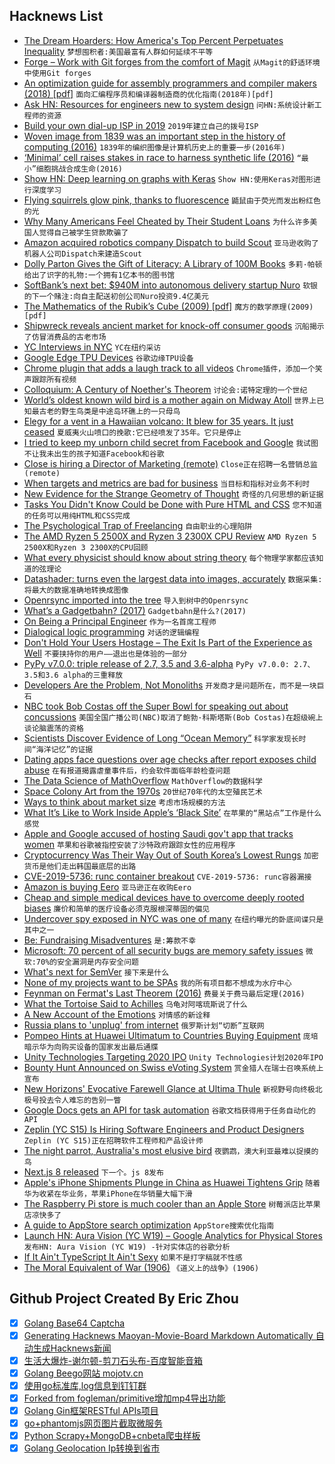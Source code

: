 ## Hacknews List


- [The Dream Hoarders: How America&#39;s Top Percent Perpetuates Inequality](https://bostonreview.net/class-inequality-education-opportunity/richard-v-reeves-dream-hoarders-how-americas-top-20-percent)  `梦想囤积者:美国最富有人群如何延续不平等`
- [Forge – Work with Git forges from the comfort of Magit](https://github.com/magit/forge/)  `从Magit的舒适环境中使用Git forges`
- [An optimization guide for assembly programmers and compiler makers (2018) [pdf]](https://www.agner.org/optimize/microarchitecture.pdf)  `面向汇编程序员和编译器制造商的优化指南(2018年)[pdf]`
- [Ask HN: Resources for engineers new to system design](item?id=19133097)  `问HN:系统设计新工程师的资源`
- [Build your own dial-up ISP in 2019](https://dogemicrosystems.ca/wiki/Build_you_own_dial_up_ISP_in_2019)  `2019年建立自己的拨号ISP`
- [Woven image from 1839 was an important step in the history of computing (2016)](http://www.historyofinformation.com/detail.php?entryid=2245)  `1839年的编织图像是计算机历史上的重要一步(2016年)`
- [‘Minimal’ cell raises stakes in race to harness synthetic life (2016)](https://www.nature.com/news/minimal-cell-raises-stakes-in-race-to-harness-synthetic-life-1.19633)  `“最小”细胞挑战合成生命(2016)`
- [Show HN: Deep learning on graphs with Keras](https://github.com/danielegrattarola/spektral)  `Show HN:使用Keras对图形进行深度学习`
- [Flying squirrels glow pink, thanks to fluorescence](https://www.nationalgeographic.com/animals/2019/01/flying-squirrels-fluorescent-secretly-glow-pink/)  `鼯鼠由于荧光而发出粉红色的光`
- [Why Many Americans Feel Cheated by Their Student Loans](https://www.buzzfeednews.com/article/annehelenpetersen/student-debt-college-public-service-loan-forgiveness)  `为什么许多美国人觉得自己被学生贷款欺骗了`
- [Amazon acquired robotics company Dispatch to build Scout](https://techcrunch.com/2019/02/07/meet-the-tiny-startup-that-helped-build-amazons-scout-robot/)  `亚马逊收购了机器人公司Dispatch来建造Scout`
- [Dolly Parton Gives the Gift of Literacy: A Library of 100M Books](https://www.npr.org/sections/ed/2018/03/01/589912466/dolly-parton-gives-the-gift-of-literacy-a-library-of-100-million-books)  `多莉·帕顿给出了识字的礼物:一个拥有1亿本书的图书馆`
- [SoftBank’s next bet: $940M into autonomous delivery startup Nuro](https://techcrunch.com/2019/02/11/softbanks-next-bet-940m-into-autonomous-delivery-startup-nuro/)  `软银的下一个赌注:向自主配送初创公司Nuro投资9.4亿美元`
- [The Mathematics of the Rubik’s Cube (2009) [pdf]](https://web.mit.edu/sp.268/www/rubik.pdf)  `魔方的数学原理(2009)[pdf]`
- [Shipwreck reveals ancient market for knock-off consumer goods](https://arstechnica.com/science/2019/02/shipwreck-reveals-ancient-market-for-knock-off-consumer-goods/)  `沉船揭示了仿冒消费品的古老市场`
- [YC Interviews in NYC](https://blog.ycombinator.com/yc-interviews-in-nyc/)  `YC在纽约采访`
- [Google Edge TPU Devices](https://aiyprojects.withgoogle.com/edge-tpu)  `谷歌边缘TPU设备`
- [Chrome plugin that adds a laugh track to all videos](https://labs.earthpeople.se/2019/02/make-all-videos-fun-to-watch/)  `Chrome插件，添加一个笑声跟踪所有视频`
- [Colloquium: A Century of Noether&#39;s Theorem](https://arxiv.org/abs/1902.01989)  `讨论会:诺特定理的一个世纪`
- [World’s oldest known wild bird is a mother again on Midway Atoll](https://www.staradvertiser.com/2019/02/11/hawaii-news/worlds-oldest-known-wild-bird-is-a-mother-again-on-midway-atoll-2/)  `世界上已知最古老的野生鸟类是中途岛环礁上的一只母鸟`
- [Elegy for a vent in a Hawaiian volcano: It blew for 35 years. It just ceased](https://www.washingtonpost.com/outlook/a-prolific-vent-in-a-hawaii-volcano-blew-for-35-years-it-has-just-stopped/2019/02/08/d4e7e6be-2aec-11e9-b011-d8500644dc98_story.html)  `夏威夷火山喷口的挽歌:它已经喷发了35年。它只是停止`
- [I tried to keep my unborn child secret from Facebook and Google](https://www.wired.co.uk/article/the-internet-hates-secrets)  `我试图不让我未出生的孩子知道Facebook和谷歌`
- [Close is hiring a Director of Marketing (remote)](https://jobs.lever.co/close.io/26a9072c-4ede-42b5-b2a6-43ac6742ccde?lever-origin=applied&amp;lever-source%5B%5D=HN)  `Close正在招聘一名营销总监(remote)`
- [When targets and metrics are bad for business](https://thehustle.co/Goodharts-Law)  `当目标和指标对业务不利时`
- [New Evidence for the Strange Geometry of Thought](http://nautil.us/blog/new-evidence-for-the-geometry-of-thought)  `奇怪的几何思想的新证据`
- [Tasks You Didn&#39;t Know Could be Done with Pure HTML and CSS](https://www.256kilobytes.com/content/show/4399/get-these-dependencies-off-my-lawn-5-tasks-you-didnt-know-could-be-done-with-pure-html-and-css)  `您不知道的任务可以用纯HTML和CSS完成`
- [The Psychological Trap of Freelancing](https://www.thecut.com/2019/02/why-freelancing-creates-anxiety-about-money.html)  `自由职业的心理陷阱`
- [The AMD Ryzen 5 2500X and Ryzen 3 2300X CPU Review](https://www.anandtech.com/show/13945/the-amd-ryzen-5-2500x-and-ryzen-3-2300x-cpu-review)  `AMD Ryzen 5 2500X和Ryzen 3 2300X的CPU回顾`
- [What every physicist should know about string theory](https://physicstoday.scitation.org/doi/10.1063/PT.3.2980?journalCode=pto)  `每个物理学家都应该知道的弦理论`
- [Datashader: turns even the largest data into images, accurately](http://datashader.org/)  `数据采集:将最大的数据准确地转换成图像`
- [Openrsync imported into the tree](https://undeadly.org/cgi?action=article;sid=20190211081518)  `导入到树中的Openrsync`
- [What’s a Gadgetbahn? (2017)](http://www.cat-bus.com/2017/12/gadgetbahn/)  `Gadgetbahn是什么?(2017)`
- [On Being a Principal Engineer](https://blog.dbsmasher.com/2019/01/28/on-being-a-principal-engineer.html)  `作为一名首席工程师`
- [Dialogical logic programming](http://boxbase.org/entries/2019/feb/11/dialogical-logic-programming/)  `对话的逻辑编程`
- [Don&#39;t Hold Your Users Hostage – The Exit Is Part of the Experience as Well](https://chagency.co.uk/blog/increasing-user-retention/dont-take-your-customers-hostages-facilitate-their-exit/)  `不要挟持你的用户——退出也是体验的一部分`
- [PyPy v7.0.0: triple release of 2.7, 3.5 and 3.6-alpha](https://morepypy.blogspot.com/2019/02/pypy-v700-triple-release-of-27-35-and.html)  `PyPy v7.0.0: 2.7、3.5和3.6 alpha的三重释放`
- [Developers Are the Problem, Not Monoliths](https://codeboje.de/developers-problem-not-monoliths/)  `开发商才是问题所在，而不是一块巨石`
- [NBC took Bob Costas off the Super Bowl for speaking out about concussions](http://www.espn.com/espn/otl/story/_/id/25914913/inside-story-how-legendary-nfl-broadcaster-bob-costas-ended-excised-football-nbc-espn)  `美国全国广播公司(NBC)取消了鲍勃·科斯塔斯(Bob Costas)在超级碗上谈论脑震荡的资格`
- [Scientists Discover Evidence of Long “Ocean Memory”](https://eos.org/articles/scientists-discover-evidence-of-long-ocean-memory)  `科学家发现长时间“海洋记忆”的证据`
- [Dating apps face questions over age checks after report exposes child abuse](https://techcrunch.com/2019/02/11/dating-apps-face-questions-over-age-checks-after-report-exposes-child-abuse/)  `在有报道揭露虐童事件后，约会软件面临年龄检查问题`
- [The Data Science of MathOverflow](https://blog.wolfram.com/2019/02/01/the-data-science-of-mathoverflow/)  `MathOverflow的数据科学`
- [Space Colony Art from the 1970s](https://publicdomainreview.org/collections/space-colony-art-from-the-1970s/)  `20世纪70年代的太空殖民艺术`
- [Ways to think about market size](https://www.ben-evans.com/benedictevans/2015/2/28/market-size)  `考虑市场规模的方法`
- [What It’s Like to Work Inside Apple’s ‘Black Site’](https://www.bloomberg.com/news/features/2019-02-11/apple-black-site-gives-contractors-few-perks-little-security)  `在苹果的“黑站点”工作是什么感觉`
- [Apple and Google accused of hosting Saudi gov&#39;t app that tracks women](https://www.businessinsider.com/apple-google-criticised-for-saudi-government-app-activists-say-fuel-discrimination-2019-2)  `苹果和谷歌被指控安装了沙特政府跟踪女性的应用程序`
- [Cryptocurrency Was Their Way Out of South Korea’s Lowest Rungs](https://www.nytimes.com/2019/02/10/business/south-korea-bitcoin-cryptocurrencies.html)  `加密货币是他们走出韩国最底层的出路`
- [CVE-2019-5736: runc container breakout](https://seclists.org/oss-sec/2019/q1/119)  `CVE-2019-5736: runc容器漏接`
- [Amazon is buying Eero](https://techcrunch.com/2019/02/11/amazon-is-buying-home-mesh-router-startup-eero/)  `亚马逊正在收购Eero`
- [Cheap and simple medical devices have to overcome deeply rooted biases](https://www.newyorker.com/science/elements/reverse-innovation-could-save-lives-why-isnt-western-medicine-embracing-it)  `廉价和简单的医疗设备必须克服根深蒂固的偏见`
- [Undercover spy exposed in NYC was one of many](https://apnews.com/a1d1af4256c04cc5a36347667e966a14)  `在纽约曝光的卧底间谍只是其中之一`
- [Be: Fundraising Misadventures](https://mondaynote.com/50-years-in-tech-part-16-be-fundraising-misadventures-23c566b82085)  `是:筹款不幸`
- [Microsoft: 70 percent of all security bugs are memory safety issues](https://www.zdnet.com/article/microsoft-70-percent-of-all-security-bugs-are-memory-safety-issues/)  `微软:70%的安全漏洞是内存安全问题`
- [What&#39;s next for SemVer](https://words.steveklabnik.com/what-s-next-for-semver)  `接下来是什么`
- [None of my projects want to be SPAs](https://whatisjasongoldstein.com/writing/help-none-of-my-projects-want-to-be-spas)  `我的所有项目都不想成为水疗中心`
- [Feynman on Fermat&#39;s Last Theorem (2016)](http://www.lbatalha.com/blog/feynman-on-fermats-last-theorem)  `费曼关于费马最后定理(2016)`
- [What the Tortoise Said to Achilles](https://www.math.dartmouth.edu/~matc/Readers/HowManyAngels/Achilles.html)  `乌龟对阿喀琉斯说了什么`
- [A New Account of the Emotions](http://philosophyofbrains.com/2019/02/11/a-new-account-of-the-emotions.aspx)  `对情感的新诠释`
- [Russia plans to &#39;unplug&#39; from internet](https://www.bbc.com/news/technology-47198426)  `俄罗斯计划“切断”互联网`
- [Pompeo Hints at Huawei Ultimatum to Countries Buying Equipment](https://www.bloomberg.com/news/articles/2019-02-11/pompeo-hints-at-huawei-ultimatum-to-countries-buying-equipment)  `庞培暗示华为向购买设备的国家发出最后通牒`
- [Unity Technologies Targeting 2020 IPO](https://cheddar.com/media/unity-technologies-targeting-2020-ipo-sources)  `Unity Technologies计划2020年IPO`
- [Bounty Hunt Announced on Swiss eVoting System](https://onlinevote-pit.ch/details/)  `赏金猎人在瑞士召唤系统上宣布`
- [New Horizons&#39; Evocative Farewell Glance at Ultima Thule](https://phys.org/news/2019-02-horizons-evocative-farewell-glance-ultima.html)  `新视野号向终极北极号投去令人难忘的告别一瞥`
- [Google Docs gets an API for task automation](https://techcrunch.com/2019/02/11/google-docs-gets-an-api-for-task-automation/)  `谷歌文档获得用于任务自动化的API`
- [Zeplin (YC S15) Is Hiring Software Engineers and Product Designers](https://zeplin.io/careers)  `Zeplin (YC S15)正在招聘软件工程师和产品设计师`
- [The night parrot, Australia&#39;s most elusive bird](https://www.abc.net.au/news/2019-02-10/night-parrot-chase/10612496)  `夜鹦鹉，澳大利亚最难以捉摸的鸟`
- [Next.js 8 released](https://nextjs.org/blog/next-8)  `下一个。js 8发布`
- [Apple&#39;s iPhone Shipments Plunge in China as Huawei Tightens Grip](https://www.bloomberg.com/news/articles/2019-02-11/apple-s-iphone-shipments-plunge-in-china-as-huawei-tightens-grip)  `随着华为收紧在华业务，苹果iPhone在华销量大幅下滑`
- [The Raspberry Pi store is much cooler than an Apple Store](https://techcrunch.com/2019/02/07/the-raspberry-pi-store-is-much-cooler-than-an-apple-store/)  `树莓派店比苹果店凉快多了`
- [A guide to AppStore search optimization](http://blog.rootshell.ir/2019/02/the-perfect-guide-to-appstore-search-optimization-aso/)  `AppStore搜索优化指南`
- [Launch HN: Aura Vision (YC W19) – Google Analytics for Physical Stores](item?id=19136734)  `发布HN: Aura Vision (YC W19) -针对实体店的谷歌分析`
- [If It Ain&#39;t TypeScript It Ain&#39;t Sexy](https://developer.okta.com/blog/2019/02/11/if-it-aint-typescript)  `如果不是打字稿就不性感`
- [The Moral Equivalent of War (1906)](https://www.uky.edu/~eushe2/Pajares/moral.html)  `《道义上的战争》(1906)`

## Github Project Created By Eric Zhou

- [x] [Golang Base64 Captcha](https://github.com/mojocn/base64Captcha)
- [x] [Generating Hacknews Maoyan-Movie-Board Markdown Automatically 自动生成Hacknews新闻](https://github.com/dejavuzhou/md-genie)
- [x] [生活大爆炸-谢尔顿-剪刀石头布-百度智能音箱](https://github.com/mojocn/dueros-bang-game)
- [x] [Golang Beego网站 mojotv.cn](https://github.com/mojocn/www.mojotv.cn)
- [x] [使用go标准库,log信息到钉钉群](https://github.com/mojocn/dooger)
- [x] [Forked from fogleman/primitive增加mp4导出功能](https://github.com/mojocn/primitive)
- [x] [Golang Gin框架RESTful APIs项目](https://github.com/JJJJJJJerk/ezier-golang-web-api-framework)
- [x] [go+phantomjs网页图片截取微服务](https://github.com/mojocn/screen_shot)
- [x] [Python Scrapy+MongoDB+cnbeta爬虫样板](https://github.com/mojocn/scrapy_mongodb_boilerplate_cnbeta)
- [x] [Golang Geolocation Ip转换到省市](https://github.com/mojocn/ip2location)